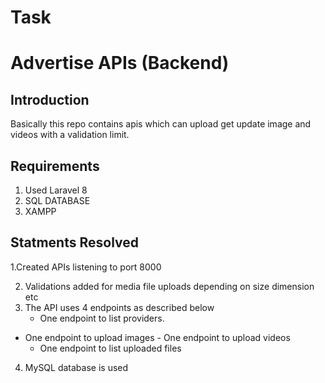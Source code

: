 # Task

# Advertise APIs (Backend)

## Introduction

Basically this repo contains apis which can upload get update image and videos with a validation limit.

## Requirements

1. Used Laravel 8  
2. SQL DATABASE 
3. XAMPP
## Statments Resolved

1.Created APIs listening to port 8000

2. Validations added for media file uploads depending on size dimension etc
3.  The API uses 4 endpoints as described below
    - One endpoint to list providers. 
   - One endpoint to upload images
    -   One endpoint to upload videos
     - One endpoint to list uploaded files
4. MySQL database is used
